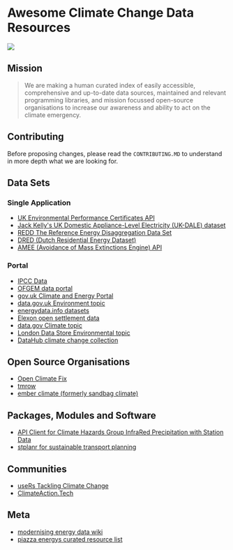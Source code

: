 # Awesome Climate Change Data Resources

<a href="http://www.columbia.edu/~jeh1/2008/StateOfWild_20080428.pdf">
<img src="https://co2ppmbadge.piazza.energy/latest/banner_horiz.png">
</a>

## Mission

> We are making a human curated index of easily accessible, comprehensive and up-to-date data sources, maintained and relevant programming libraries, and mission focussed open-source organisations to increase our awareness and ability to act on the climate emergency.

## Contributing

Before proposing changes, please read the `CONTRIBUTING.MD` to understand in more depth what we are looking for.

## Data Sets

### Single Application

* [UK Environmental Performance Certificates API](https://epc.opendatacommunities.org/docs/api)
* [Jack Kelly's UK Domestic Appliance-Level Electricity (UK-DALE) dataset](https://jack-kelly.com/data/)
* [REDD The Reference Energy Disaggregation Data Set](http://redd.csail.mit.edu/)
* [DRED (Dutch Residential Energy Dataset)](http://www.st.ewi.tudelft.nl/akshay/dred/)
* [AMEE (Avoidance of Mass Extinctions Engine) API](https://www.amee.com/api)

### Portal

* [IPCC Data](http://ipcc-data.org/)
* [OFGEM data portal](https://www.ofgem.gov.uk/data-portal/overview)
* [gov.uk Climate and Energy Portal](https://www.gov.uk/environment/climate-change-energy)
* [data.gov.uk Environment topic](https://data.gov.uk/search?filters%5Btopic%5D=Environment)
* [energydata.info datasets](https://energydata.info/dataset)
* [Elexon open settlement data](https://www.elexon.co.uk/data/open-settlement-data/)
* [data.gov Climate topic](https://catalog.data.gov/dataset?groups=climate5434&#topic=climate_navigation)
* [London Data Store Environmental topic](https://data.london.gov.uk/dataset?topics=fb70a4e6-311c-41c1-8429-3fe27ebc928a)
* [DataHub climate change collection](https://datahub.io/collections/climate-change)

## Open Source Organisations

* [Open Climate Fix](https://github.com/openclimatefix)
* [tmrow](https://github.com/tmrowco/)
* [ember climate (formerly sandbag climate)](https://github.com/sandbag-climate)

## Packages, Modules and Software

* [API Client for Climate Hazards Group InfraRed Precipitation with Station Data](https://docs.ropensci.org/chirps/)
* [stplanr for sustainable transport planning](https://docs.ropensci.org/stplanr/)

## Communities

* [useRs Tackling Climate Change](https://userstackling-uny5880.slack.com/join/shared_invite/zt-fkocefo6-kkRLrPqPI5WQR5P~HLdm9A#/)
* [ClimateAction.Tech](https://climateaction.tech/)

## Meta

* [modernising energy data wiki](https://modernisingenergydata.atlassian.net/wiki/spaces/MED/overview)
* [piazza energys curated resource list](https://github.com/piazza-energy/curated-resource-list)
